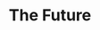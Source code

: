 ---
pid: ch272
title: The Future
location_transcription: 
coordinates: "[-75.164487372373, 39.952516892666]"
zipcode: '19143'
gen_neighborhood: West Philadelphia
neighborhood: University City
outside_phl: 
age: '25'
age_range: 20-29
instagram: 
image_file_name: ch_272.jpg
proposal_transcription: a bunch of people to represent all the people of Philly and
  a body to represent the future
topic: Inclusivity,Unity,Uplifting
topic_summary: 0, 0, 0, 0
type: Other No Form
keywords_other: 
credit: Kathryn and Reanna
image_labels: 
twitter: 
facebook: 
permalink: "/monuments/ch272/"
layout: item-page
---